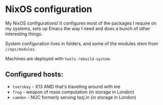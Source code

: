 NixOS configuration
===================

My NixOS configurations! It configures most of the packages I require
on my systems, sets up Emacs the way I need and does a bunch of other
interesting things.

System configuration lives in folders, and some of the modules stem
from `//ops/modules`.

Machines are deployed with `tools.rebuild-system`.

## Configured hosts:

* `tverskoy` - X13 AMD that's travelling around with me
* `frog` - weapon of mass computation (in storage in London)
* `camden` - NUC formerly serving tazj.in (in storage in London)
